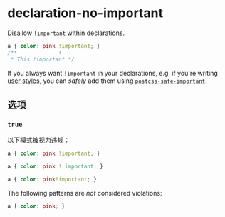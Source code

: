 # declaration-no-important

Disallow `!important` within declarations.

```css
a { color: pink !important; }
/**             ↑
 * This !important */
```

If you always want `!important` in your declarations, e.g. if you're writing [user styles](https://userstyles.org/), you can *safely* add them using [`postcss-safe-important`](https://github.com/crimx/postcss-safe-important).

## 选项

### `true`

以下模式被视为违规：

```css
a { color: pink !important; }
```

```css
a { color: pink ! important; }
```

```css
a { color: pink!important; }
```

The following patterns are *not* considered violations:

```css
a { color: pink; }
```

